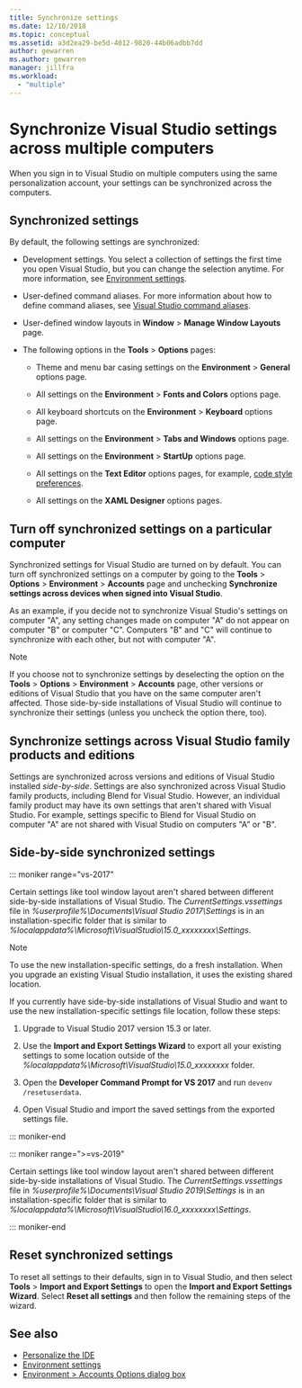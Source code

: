 ```yaml
---
title: Synchronize settings
ms.date: 12/10/2018
ms.topic: conceptual
ms.assetid: a3d2ea29-be5d-4012-9820-44b06adbb7dd
author: gewarren
ms.author: gewarren
manager: jillfra
ms.workload:
  - "multiple"
---
```

# Synchronize Visual Studio settings across multiple computers

When you sign in to Visual Studio on multiple computers using the same personalization account, your settings can be synchronized across the computers.

## Synchronized settings

By default, the following settings are synchronized:

- Development settings. You select a collection of settings the first time you open Visual Studio, but you can change the selection anytime. For more information, see [Environment settings](../ide/environment-settings.md).

- User-defined command aliases. For more information about how to define command aliases, see [Visual Studio command aliases](../ide/reference/visual-studio-command-aliases.md).

- User-defined window layouts in **Window** > **Manage Window Layouts** page.

- The following options in the **Tools** > **Options** pages:

  - Theme and menu bar casing settings on the **Environment** > **General** options page.

  - All settings on the **Environment** > **Fonts and Colors** options page.

  - All keyboard shortcuts on the **Environment** > **Keyboard** options page.

  - All settings on the **Environment** > **Tabs and Windows** options page.

  - All settings on the **Environment** > **StartUp** options page.

  - All settings on the **Text Editor** options pages, for example, [code style preferences](code-styles-and-code-cleanup.md).

  - All settings on the **XAML Designer** options pages.

## Turn off synchronized settings on a particular computer

Synchronized settings for Visual Studio are turned on by default. You can turn off synchronized settings on a computer by going to the **Tools** > **Options** > **Environment** > **Accounts** page and unchecking **Synchronize settings across devices when signed into Visual Studio**.

As an example, if you decide not to synchronize Visual Studio's settings on computer "A", any setting changes made on computer "A" do not appear on computer "B" or computer "C". Computers "B" and "C" will continue to synchronize with each other, but not with computer "A".

> [!NOTE]
> If you choose not to synchronize settings by deselecting the option on the **Tools** > **Options** > **Environment** > **Accounts** page, other versions or editions of Visual Studio that you have on the same computer aren't affected. Those side-by-side installations of Visual Studio will continue to synchronize their settings (unless you uncheck the option there, too).

## Synchronize settings across Visual Studio family products and editions

Settings are synchronized across versions and editions of Visual Studio installed *side-by-side*. Settings are also synchronized across Visual Studio family products, including Blend for Visual Studio. However, an individual family product may have its own settings that aren't shared with Visual Studio. For example, settings specific to Blend for Visual Studio on computer "A" are not shared with Visual Studio on computers "A" or "B".

## Side-by-side synchronized settings

::: moniker range="vs-2017"

Certain settings like tool window layout aren't shared between different side-by-side installations of Visual Studio. The *CurrentSettings.vssettings* file in *%userprofile%\Documents\Visual Studio 2017\Settings* is in an installation-specific folder that is similar to *%localappdata%\Microsoft\VisualStudio\15.0_xxxxxxxx\Settings*.

> [!NOTE]
> To use the new installation-specific settings, do a fresh installation. When you upgrade an existing Visual Studio installation, it uses the existing shared location.

If you currently have side-by-side installations of Visual Studio and want to use the new installation-specific settings file location, follow these steps:

1. Upgrade to Visual Studio 2017 version 15.3 or later.

2. Use the **Import and Export Settings Wizard** to export all your existing settings to some location outside of the *%localappdata%\Microsoft\VisualStudio\15.0_xxxxxxxx* folder.

3. Open the **Developer Command Prompt for VS 2017** and run `devenv /resetuserdata`.

1. Open Visual Studio and import the saved settings from the exported settings file.

::: moniker-end

::: moniker range=">=vs-2019"

Certain settings like tool window layout aren't shared between different side-by-side installations of Visual Studio. The *CurrentSettings.vssettings* file in *%userprofile%\Documents\Visual Studio 2019\Settings* is in an installation-specific folder that is similar to *%localappdata%\Microsoft\VisualStudio\16.0_xxxxxxxx\Settings*.

::: moniker-end

## Reset synchronized settings

To reset all settings to their defaults, sign in to Visual Studio, and then select **Tools** > **Import and Export Settings** to open the **Import and Export Settings Wizard**. Select **Reset all settings** and then follow the remaining steps of the wizard.

## See also

- [Personalize the IDE](../ide/personalizing-the-visual-studio-ide.md)
- [Environment settings](../ide/environment-settings.md)
- [Environment > Accounts Options dialog box](reference/accounts-environment-options-dialog-box.md)
